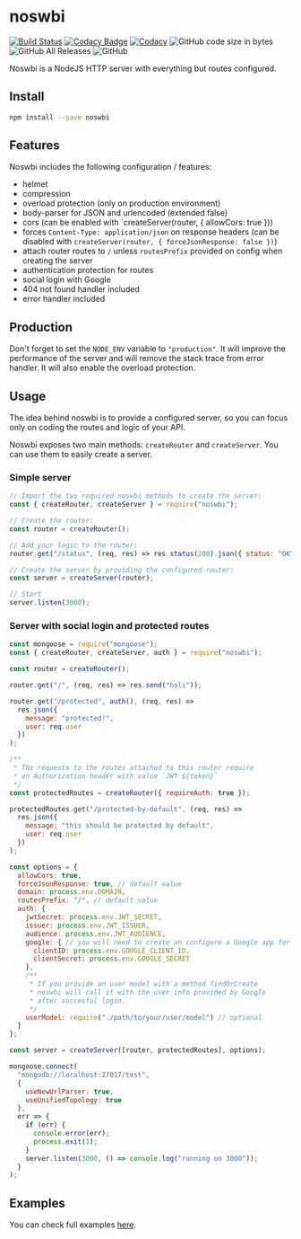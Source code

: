 # noswbi

[![Build Status](https://travis-ci.org/agm-dev/noswbi.svg?branch=master)](https://travis-ci.org/agm-dev/noswbi)
[![Codacy Badge](https://api.codacy.com/project/badge/Grade/1b29f2fe0b184df0a3be55f95bb45912)](https://www.codacy.com/manual/agm-dev/noswbi?utm_source=github.com&amp;utm_medium=referral&amp;utm_content=agm-dev/noswbi&amp;utm_campaign=Badge_Grade)
[![Codacy](https://api.codacy.com/project/badge/coverage/1b29f2fe0b184df0a3be55f95bb45912)](https://www.codacy.com/app/codacy/node-codacy-coverage)
![GitHub code size in bytes](https://img.shields.io/github/languages/code-size/agm-dev/noswbi)
![GitHub All Releases](https://img.shields.io/github/downloads/agm-dev/noswbi/total)
![GitHub](https://img.shields.io/github/license/agm-dev/noswbi)

Noswbi is a NodeJS HTTP server with everything but routes configured.

## Install

```bash
npm install --save noswbi
```

## Features

Noswbi includes the following configuration / features:

- helmet
- compression
- overload protection (only on production environment)
- body-parser for JSON and urlencoded (extended false)
- cors (can be enabled with `createServer(router, { allowCors: true }))
- forces `Content-Type: application/json` on response headers (can be disabled with `createServer(router, { forceJsonResponse: false })`)
- attach router routes to `/` unless `routesPrefix` provided on config when creating the server
- authentication protection for routes
- social login with Google
- 404 not found handler included
- error handler included

## Production

Don't forget to set the `NODE_ENV` variable to `"production"`. It will improve the performance of the server and will remove the stack trace from error handler. It will also enable the overload protection.

## Usage

The idea behind noswbi is to provide a configured server, so you can focus only on coding the routes and logic of your API.

Noswbi exposes two main methods: `createRouter` and `createServer`. You can use them to easily create a server.

### Simple server

```javascript
// Import the two required noswbi methods to create the server:
const { createRouter, createServer } = require("noswbi");

// Create the router:
const router = createRouter();

// Add your logic to the router:
router.get("/status", (req, res) => res.status(200).json({ status: "OK" }));

// Create the server by providing the configured router:
const server = createServer(router);

// Start
server.listen(3000);
```

### Server with social login and protected routes

```javascript
const mongoose = require("mongoose");
const { createRouter, createServer, auth } = require("noswbi");

const router = createRouter();

router.get("/", (req, res) => res.send("holi"));

router.get("/protected", auth(), (req, res) =>
  res.json({
    message: "protected!",
    user: req.user
  })
);

/**
 * The requests to the routes attached to this router require
 * an Authorization header with value `JWT ${token}`
 */
const protectedRoutes = createRouter({ requireAuth: true });

protectedRoutes.get("/protected-by-default", (req, res) =>
  res.json({
    message: "this should be protected by default",
    user: req.user
  })
);

const options = {
  allowCors: true,
  forceJsonResponse: true, // default value
  domain: process.env.DOMAIN,
  routesPrefix: "/", // default value
  auth: {
    jwtSecret: process.env.JWT_SECRET,
    issuer: process.env.JWT_ISSUER,
    audience: process.env.JWT_AUDIENCE,
    google: { // you will need to create an configure a Google app for login
      clientID: process.env.GOOGLE_CLIENT_ID,
      clientSecret: process.env.GOOGLE_SECRET
    },
    /**
     * If you provide an user model with a method findOrCreate
     * noswbi will call it with the user info provided by Google
     * after succesful login.
     */
    userModel: require("./path/to/your/user/model") // optional
  }
};

const server = createServer([router, protectedRoutes], options);

mongoose.connect(
  "mongodb://localhost:27017/test",
  {
    useNewUrlParser: true,
    useUnifiedTopology: true
  },
  err => {
    if (err) {
      console.error(err);
      process.exit(1);
    }
    server.listen(3000, () => console.log("running on 3000"));
  }
);
```

## Examples

You can check full examples [here](./examples).
